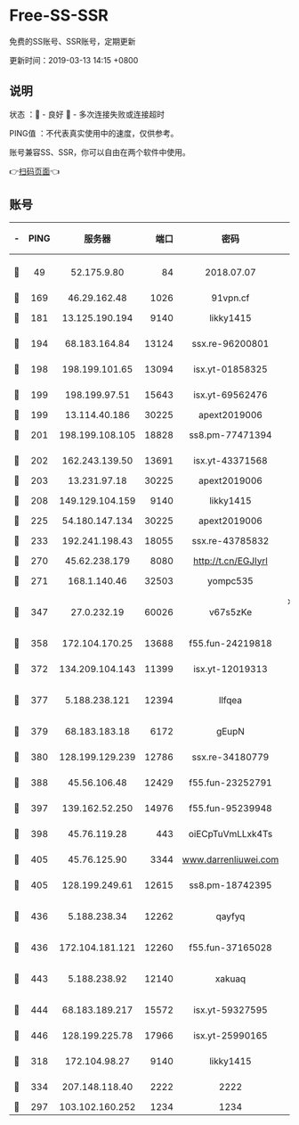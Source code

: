 # Free-SS-SSR

免费的SS账号、SSR账号，定期更新

更新时间：2019-03-13 14:15 +0800

## 说明

状态     ：🙂 - 良好 🙁 - 多次连接失败或连接超时

PING值   ：不代表真实使用中的速度，仅供参考。

账号兼容SS、SSR，你可以自由在两个软件中使用。

👉[扫码页面](https://liesauer.github.io/Free-SS-SSR/)👈

## 账号

|-|PING|服务器|端口|密码|加密方式|区域|
|:----:|:----:|:-----:|-----:|:----:|:----:|:----:|
|🙂|49|52.175.9.80|84|2018.07.07|chacha20-ietf-poly1305|HK|
|🙂|169|46.29.162.48|1026|91vpn.cf|rc4-md5|RU|
|🙂|181|13.125.190.194|9140|likky1415|aes-256-cfb|KR|
|🙂|194|68.183.164.84|13124|ssx.re-96200801|aes-256-cfb|US|
|🙂|198|198.199.101.65|13094|isx.yt-01858325|aes-256-cfb|US|
|🙂|199|198.199.97.51|15643|isx.yt-69562476|aes-256-cfb|US|
|🙂|199|13.114.40.186|30225|apext2019006|chacha20|JP|
|🙂|201|198.199.108.105|18828|ss8.pm-77471394|aes-256-cfb|US|
|🙂|202|162.243.139.50|13691|isx.yt-43371568|aes-256-cfb|US|
|🙂|203|13.231.97.18|30225|apext2019006|chacha20|JP|
|🙂|208|149.129.104.159|9140|likky1415|aes-256-cfb|HK|
|🙂|225|54.180.147.134|30225|apext2019006|chacha20|KR|
|🙂|233|192.241.198.43|18055|ssx.re-43785832|aes-256-cfb|US|
|🙂|270|45.62.238.179|8080|http://t.cn/EGJIyrl|rc4-md5|CA|
|🙂|271|168.1.140.46|32503|yompc535|aes-256-cfb|AU|
|🙂|347|27.0.232.19|60026|v67s5zKe|xchacha20-ietf-poly1305|HK|
|🙂|358|172.104.170.25|13688|f55.fun-24219818|aes-256-cfb|SG|
|🙂|372|134.209.104.143|11399|isx.yt-12019313|aes-256-cfb|SG|
|🙂|377|5.188.238.121|12394|llfqea|chacha20-ietf-poly1305|BR|
|🙂|379|68.183.183.18|6172|gEupN|aes-256-cfb|SG|
|🙂|380|128.199.129.239|12786|ssx.re-34180779|aes-256-cfb|SG|
|🙂|388|45.56.106.48|12429|f55.fun-23252791|aes-256-cfb|US|
|🙂|397|139.162.52.250|14976|f55.fun-95239948|aes-256-cfb|SG|
|🙂|398|45.76.119.28|443|oiECpTuVmLLxk4Ts|aes-256-cfb|AU|
|🙂|405|45.76.125.90|3344|www.darrenliuwei.com|aes-256-cfb|AU|
|🙂|405|128.199.249.61|12615|ss8.pm-18742395|aes-256-cfb|SG|
|🙂|436|5.188.238.34|12262|qayfyq|chacha20-ietf-poly1305|BR|
|🙂|436|172.104.181.121|12260|f55.fun-37165028|aes-256-cfb|SG|
|🙂|443|5.188.238.92|12140|xakuaq|chacha20-ietf-poly1305|BR|
|🙂|444|68.183.189.217|15572|isx.yt-59327595|aes-256-cfb|SG|
|🙂|446|128.199.225.78|17966|isx.yt-25990165|aes-256-cfb|SG|
|🙂|318|172.104.98.27|9140|likky1415|aes-256-cfb|JP|
|🙂|334|207.148.118.40|2222|2222|aes-256-cfb|SG|
|🙁|297|103.102.160.252|1234|1234|rc4-md5|JP|
